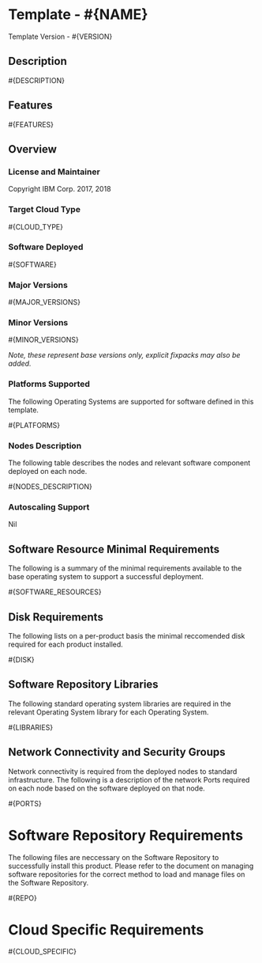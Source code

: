 # Template - #{NAME}
Template Version - #{VERSION}

## Description

#{DESCRIPTION}

## Features

#{FEATURES}

## Overview

### License and Maintainer

Copyright IBM Corp. 2017, 2018 

### Target Cloud Type

#{CLOUD_TYPE}

### Software Deployed

#{SOFTWARE}
### Major Versions

#{MAJOR_VERSIONS}

### Minor Versions

#{MINOR_VERSIONS}

*Note, these represent base versions only, explicit fixpacks may also be added.*

### Platforms Supported

The following Operating Systems are supported for software defined in this template.

#{PLATFORMS}

### Nodes Description

The following table describes the nodes and relevant software component deployed on each node.

#{NODES_DESCRIPTION}

### Autoscaling Support

Nil

## Software Resource Minimal Requirements

The following is a summary of the minimal requirements available to the base operating system to support a successful deployment.

#{SOFTWARE_RESOURCES}

## Disk Requirements

The following lists on a per-product basis the minimal reccomended disk required for each product installed.

#{DISK}

## Software Repository Libraries

The following standard operating system libraries are required in the relevant Operating System library for each Operating System.

#{LIBRARIES}

## Network Connectivity and Security Groups

Network connectivity is required from the deployed nodes to standard infrastructure. The following is a description of the network Ports required on each node based on the software deployed on that node.

#{PORTS}

# Software Repository Requirements

The following files are neccessary on the Software Repository to successfully install this product. Please refer to the document on managing software repositories for the correct method to load  and manage files on the Software Repository.

#{REPO}

# Cloud Specific Requirements

#{CLOUD_SPECIFIC}
